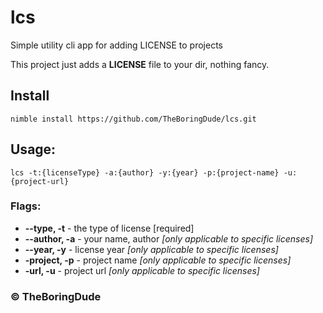 # lcs
Simple utility cli app for adding LICENSE to projects

This project just adds a **LICENSE** file to your dir, nothing fancy.

## Install 
```
nimble install https://github.com/TheBoringDude/lcs.git
```

## Usage:
```
lcs -t:{licenseType} -a:{author} -y:{year} -p:{project-name} -u:{project-url}
```

### Flags:
- **--type, -t** - the type of license [required]
- **--author, -a** - your name, author *[only applicable to specific licenses]*
- **--year, -y** - license year *[only applicable to specific licenses]*
- **-project, -p** - project name *[only applicable to specific licenses]*
- **-url, -u** - project url *[only applicable to specific licenses]*


### &copy; TheBoringDude